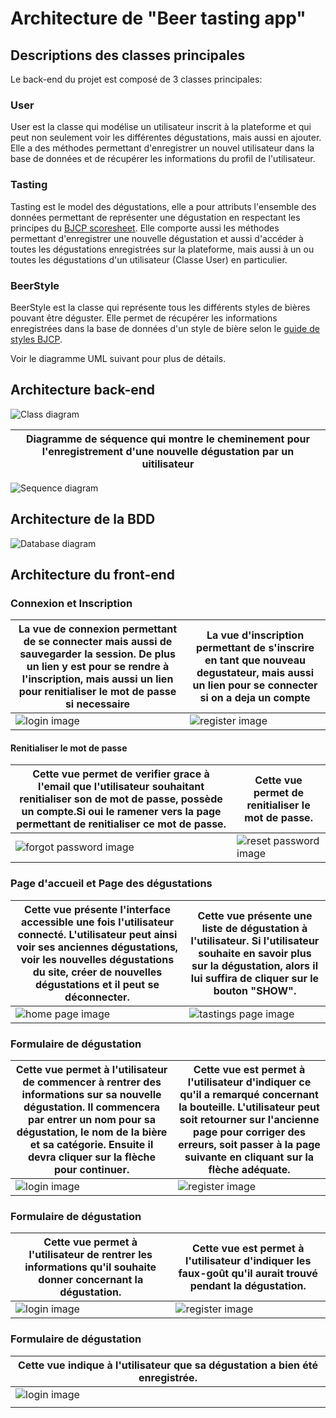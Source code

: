 # Architecture de "Beer tasting app"

## Descriptions des classes principales

Le back-end du projet est composé de 3 classes principales:

### User

User est la classe qui modélise un utilisateur inscrit à la plateforme et qui peut non seulement voir les différentes dégustations, mais aussi en ajouter. Elle a des méthodes permettant d'enregistrer un nouvel utilisateur dans la base de données et de récupérer les informations du profil de l'utilisateur.

### Tasting

Tasting est le model des dégustations, elle a pour attributs l'ensemble des données permettant de représenter une dégustation en respectant les principes du [BJCP scoresheet](https://www.bjcp.org/exam-certification/program/studying/sample-scoresheets/). Elle comporte aussi les méthodes permettant d'enregistrer une nouvelle dégustation et aussi d'accéder à toutes les dégustations enregistrées sur la plateforme, mais aussi à un ou toutes les dégustations d'un utilisateur (Classe User) en particulier.

### BeerStyle

BeerStyle est la classe qui représente tous les différents styles de bières pouvant être déguster. Elle permet de récupérer les informations enregistrées dans la base de données d'un style de bière selon le [guide de styles BJCP](https://www.brassageamateur.com/wiki/Guide_de_styles_BJCP).

Voir le diagramme UML suivant pour plus de détails.

## Architecture back-end

![Class diagram](public/assets/img/DesignMd/Objet_Diagram.png "class diagram")

| Diagramme de séquence qui montre le cheminement pour l'enregistrement d'une nouvelle dégustation par un uitilisateur |
| -------------------------------------------------------------------------------------------------------------------- |

![Sequence diagram](public/assets/img/DesignMd/Sequence_Diagram_Degustation.png "sequence diagram")

## Architecture de la BDD

![Database diagram](public/assets/img/DesignMd/beer-tasting-app-database-v1-screenshot.png "database diagram")

## Architecture du front-end

### Connexion et Inscription

| La vue de connexion permettant de se connecter mais aussi de sauvegarder la session. De plus un lien y est pour se rendre à l'inscription, mais aussi un lien pour renitialiser le mot de passe si necessaire | La vue d'inscription permettant de s'inscrire en tant que nouveau degustateur, mais aussi un lien pour se connecter si on a deja un compte |
| ------------------------------------------------------------------------------------------------------------------------------------------------------------------------------------------------------------- | ------------------------------------------------------------------------------------------------------------------------------------------ |
| ![login image](public/assets/img/DesignMd/CaptureSignIn.PNG "login")                                                                                                                                          | ![register image](public/assets/img/DesignMd/CaptureSignUp.PNG "inscription")                                                              |

#### Renitialiser le mot de passe

| Cette vue permet de verifier grace à l'email que l'utilisateur souhaitant renitialiser son de mot de passe, possède un compte.Si oui le ramener vers la page permettant de renitialiser ce mot de passe. | Cette vue permet de renitialiser le mot de passe.                                          |
| -------------------------------------------------------------------------------------------------------------------------------------------------------------------------------------------------------- | ------------------------------------------------------------------------------------------ |
| ![forgot password image](public/assets/img/DesignMd/CaptureforgotPassword.PNG "login")                                                                                                                   | ![reset password image](public/assets/img/DesignMd/CaptureResetPassword.PNG "inscription") |

### Page d'accueil et Page des dégustations

| Cette vue présente l'interface accessible une fois l'utilisateur connecté. L'utilisateur peut ainsi voir ses anciennes dégustations, voir les nouvelles dégustations du site, créer de nouvelles dégustations et il peut se déconnecter. | Cette vue présente une liste de dégustation à l'utilisateur. Si l'utilisateur souhaite en savoir plus sur la dégustation, alors il lui suffira de cliquer sur le bouton "SHOW". |
| ---------------------------------------------------------------------------------------------------------------------------------------------------------------------------------------------------------------------------------------- | ------------------------------------------------------------------------------------------------------------------------------------------------------------------------------- |
| ![home page image](public/assets/img/DesignMd/HomePage.png "homePage")                                                                                                                                                                   | ![tastings page image](public/assets/img/DesignMd/TastingsPage.png "tastingsPage")                                                                                              |

### Formulaire de dégustation

| Cette vue permet à l'utilisateur de commencer à rentrer des informations sur sa nouvelle dégustation. Il commencera par entrer un nom pour sa dégustation, le nom de la bière et sa catégorie. Ensuite il devra cliquer sur la flèche pour continuer. | Cette vue est permet à l'utilisateur d'indiquer ce qu'il a remarqué concernant la bouteille. L'utilisateur peut soit retourner sur l'ancienne page pour corriger des erreurs, soit passer à la page suivante en cliquant sur la flèche adéquate. |
| ----------------------------------------------------------------------------------------------------------------------------------------------------------------------------------------------------------------------------------------------------- | ------------------------------------------------------------------------------------------------------------------------------------------------------------------------------------------------------------------------------------------------ |
| ![login image](public/assets/img/DesignMd/FormulairePart1.png "formulairePart1")                                                                                                                                                                      | ![register image](public/assets/img/DesignMd/FormulairePart2.png "FormulairePart3")                                                                                                                                                              |

### Formulaire de dégustation

| Cette vue permet à l'utilisateur de rentrer les informations qu'il souhaite donner concernant la dégustation. | Cette vue est permet à l'utilisateur d'indiquer les faux-goût qu'il aurait trouvé pendant la dégustation. |
| ------------------------------------------------------------------------------------------------------------- | --------------------------------------------------------------------------------------------------------- |
| ![login image](public/assets/img/DesignMd/FormulairePart3.png "formulairePart3")                              | ![register image](public/assets/img/DesignMd/FormulairePart4.png "FormulairePart4")                       |

### Formulaire de dégustation

| Cette vue indique à l'utilisateur que sa dégustation a bien été enregistrée.     |
| -------------------------------------------------------------------------------- |
| ![login image](public/assets/img/DesignMd/FormulairePart5.png "formulairePart5") |
|                                                                                  |
